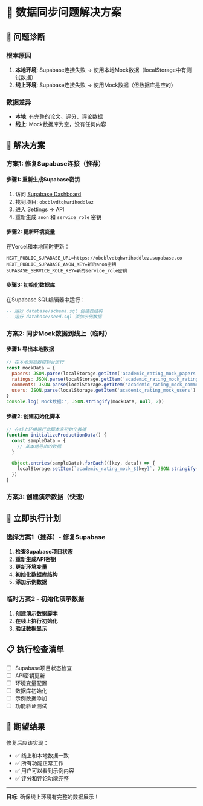 # 🔄 数据同步问题解决方案

## 🎯 问题诊断

### 根本原因
1. **本地环境**: Supabase连接失败 → 使用本地Mock数据（localStorage中有测试数据）
2. **线上环境**: Supabase连接失败 → 使用Mock数据（但数据库是空的）

### 数据差异
- **本地**: 有完整的论文、评分、评论数据
- **线上**: Mock数据库为空，没有任何内容

## 🔧 解决方案

### 方案1: 修复Supabase连接（推荐）

#### 步骤1: 重新生成Supabase密钥
1. 访问 [Supabase Dashboard](https://supabase.com/dashboard)
2. 找到项目: `obcblvdtqhwrihoddlez`
3. 进入 Settings → API
4. 重新生成 `anon` 和 `service_role` 密钥

#### 步骤2: 更新环境变量
在Vercel和本地同时更新：
```env
NEXT_PUBLIC_SUPABASE_URL=https://obcblvdtqhwrihoddlez.supabase.co
NEXT_PUBLIC_SUPABASE_ANON_KEY=新的anon密钥
SUPABASE_SERVICE_ROLE_KEY=新的service_role密钥
```

#### 步骤3: 初始化数据库
在Supabase SQL编辑器中运行：
```sql
-- 运行 database/schema.sql 创建表结构
-- 运行 database/seed.sql 添加示例数据
```

### 方案2: 同步Mock数据到线上（临时）

#### 步骤1: 导出本地数据
```javascript
// 在本地浏览器控制台运行
const mockData = {
  papers: JSON.parse(localStorage.getItem('academic_rating_mock_papers') || '[]'),
  ratings: JSON.parse(localStorage.getItem('academic_rating_mock_ratings') || '[]'),
  comments: JSON.parse(localStorage.getItem('academic_rating_mock_comments') || '[]'),
  users: JSON.parse(localStorage.getItem('academic_rating_mock_users') || '[]')
}
console.log('Mock数据:', JSON.stringify(mockData, null, 2))
```

#### 步骤2: 创建初始化脚本
```javascript
// 在线上环境运行此脚本来初始化数据
function initializeProductionData() {
  const sampleData = {
    // 从本地导出的数据
  }
  
  Object.entries(sampleData).forEach(([key, data]) => {
    localStorage.setItem(`academic_rating_mock_${key}`, JSON.stringify(data))
  })
}
```

### 方案3: 创建演示数据（快速）

## 🚀 立即执行计划

### 选择方案1（推荐）- 修复Supabase

1. **检查Supabase项目状态**
2. **重新生成API密钥**
3. **更新环境变量**
4. **初始化数据库结构**
5. **添加示例数据**

### 临时方案2 - 初始化演示数据

1. **创建演示数据脚本**
2. **在线上执行初始化**
3. **验证数据显示**

## 📋 执行检查清单

- [ ] Supabase项目状态检查
- [ ] API密钥更新
- [ ] 环境变量配置
- [ ] 数据库初始化
- [ ] 示例数据添加
- [ ] 功能验证测试

## 🎯 期望结果

修复后应该实现：
- ✅ 线上和本地数据一致
- ✅ 所有功能正常工作
- ✅ 用户可以看到示例内容
- ✅ 评分和评论功能完整

---

**目标**: 确保线上环境有完整的数据展示！
